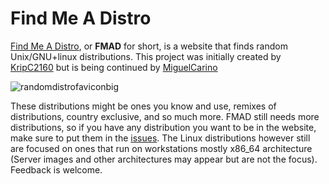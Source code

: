 # **Find Me A Distro**


[Find Me A Distro]("https://distro.moe"), or **FMAD** for short, is a website that finds random Unix/GNU+linux distributions. This project was initially created by [KripC2160]("https://github.com/KripC2160) but is being continued by [MiguelCarino]("https://github.com/MiguelCarino/findmeadistro")


![randomdistrofaviconbig](https://user-images.githubusercontent.com/65854891/114965351-62da4500-9eab-11eb-8f6c-47671ce58741.png)

These distributions might be ones you know and use, remixes of distributions, country exclusive, and so much more. FMAD still needs more distributions, so if you have any distribution you want to be in the website, make sure to put them in the [issues](https://github.com/MiguelCarino/findmeadistro/issues). The Linux distributions however still are focused on ones that run on workstations mostly x86_64 architecture (Server images and other architectures may appear but are not the focus).
Feedback is welcome.
